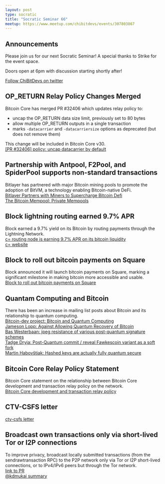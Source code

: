 ```yaml
---
layout: post
type: socratic
title: "Socratic Seminar 66"
meetup: https://www.meetup.com/chibitdevs/events/307803867
---
```


## Announcements

Please join us for our next Socratic Seminar! A special thanks to Strike for the event space.

Doors open at 6pm with discussion starting shortly after!

[Follow ChiBitDevs on twitter](https://x.com/chibitdevs)

## OP_RETURN Relay Policy Changes Merged

Bitcoin Core has merged PR #32406 which updates relay policy to:
- uncap the OP_RETURN data size limit, previously set to 80 bytes
- allow multiple OP_RETURN outputs in a single transaction
- marks `-datacarrier` and `-datacarriersize` options as deprecated (but does not remove them)

This change will be included in Bitcoin Core v30.  
[[PR #32406] policy: uncap datacarrier by default](https://github.com/bitcoin/bitcoin/pull/32406)

## Partnership with Antpool, F2Pool, and SpiderPool supports non-standard transactions

Bitlayer has partnered with major Bitcoin mining pools to promote the adoption of BitVM, a technology enabling Bitcoin-native DeFi.  
[Bitlayer Partners with Miners to Supercharge Bitcoin Defi](https://www.coindesk.com/business/2025/05/27/bitlayer-joins-forces-with-antpool-f2pool-and-spiderpool-to-supercharge-bitcoin-defi)  
[The Bitcoin Mempool: Private Mempools](https://bitcoinmagazine.com/technical/the-bitcoin-mempool-private-mempools)  

## Block lightning routing earned 9.7% APR

Block earned a 9.7% yield on its Bitcoin by routing payments through the Lightning Network.  
[c= routing node is earning 9.7% APR on its bitcoin liquidity](https://x.com/RyanTheGentry/status/1927795177759928763)  
[c= website](https://cequals.xyz/)  

## Block to roll out bitcoin payments on Square

Block announced it will launch bitcoin payments on Square, marking a significant milestone in making bitcoin more accessible and usable.  
[Block to roll out bitcoin payments on Square](https://block.xyz/inside/block-to-roll-out-bitcoin-payments-on-square)

## Quantam Computing and Bitcoin

There has been an increase in mailing list posts about Bitcoin and its relationship to quantum computing.  
[Bitcoin-dev project: Bitcoin and Quantum Computing](https://x.com/Bitcoin_Devs/status/1929509963115667569)  
[Jameson Lopp: Against Allowing Quantum Recovery of Bitcoin](https://groups.google.com/g/bitcoindev/c/uUK6py0Yjq0)  
[Bas Westerbaan: jpeg resistance of various post-quantum signature schemes](https://groups.google.com/g/bitcoindev/c/5Ff0jdQPofo)  
[Tadge Dryja: Post-Quantum commit / reveal Fawkescoin variant as a soft fork](https://groups.google.com/g/bitcoindev/c/LpWOcXMcvk8)  
[Martin Habovštiak: Hashed keys are actually fully quantum secure](https://groups.google.com/g/bitcoindev/c/jr1QO95k6Uc)  

## Bitcoin Core Relay Policy Statement

Bitcoin Core statement on the relationship between Bitcoin Core development and transaction relay policy on the network.  
[Bitcoin Core development and transaction relay policy](https://bitcoincore.org/en/2025/06/06/relay-statement/)  

## CTV-CSFS letter

[ctv-csfs letter](https://ctv-csfs.com/)  

## Broadcast own transactions only via short-lived Tor or I2P connections

To improve privacy, broadcast locally submitted transactions (from the sendrawtransaction RPC) to the P2P network only via Tor or I2P short-lived connections, or to IPv4/IPv6 peers but through the Tor network.  
[link to PR](https://github.com/bitcoin/bitcoin/pull/29415)  
[@kdmukai summary](https://github.com/bitcoin/bitcoin/pull/29415#issuecomment-2956055221)
